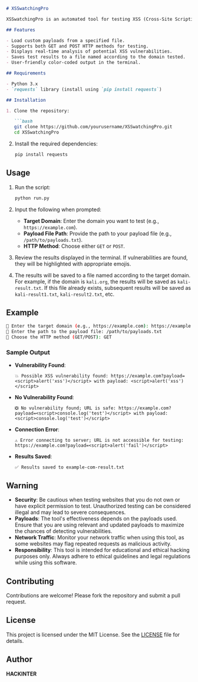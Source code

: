 ```markdown
# XSSwatchingPro

XSSwatchingPro is an automated tool for testing XSS (Cross-Site Scripting) vulnerabilities on specified domains. It allows users to check the security of web applications against common XSS attack vectors using customizable payloads.

## Features

- Load custom payloads from a specified file.
- Supports both GET and POST HTTP methods for testing.
- Displays real-time analysis of potential XSS vulnerabilities.
- Saves test results to a file named according to the domain tested.
- User-friendly color-coded output in the terminal.

## Requirements

- Python 3.x
- `requests` library (install using `pip install requests`)

## Installation

1. Clone the repository:

   ```bash
   git clone https://github.com/yourusername/XSSwatchingPro.git
   cd XSSwatchingPro
   ```

2. Install the required dependencies:

   ```bash
   pip install requests
   ```

## Usage

1. Run the script:

   ```bash
   python run.py
   ```

2. Input the following when prompted:

   - **Target Domain**: Enter the domain you want to test (e.g., `https://example.com`).
   - **Payload File Path**: Provide the path to your payload file (e.g., `/path/to/payloads.txt`).
   - **HTTP Method**: Choose either `GET` or `POST`.

3. Review the results displayed in the terminal. If vulnerabilities are found, they will be highlighted with appropriate emojis.

4. The results will be saved to a file named according to the target domain. For example, if the domain is `kali.org`, the results will be saved as `kali-result.txt`. If this file already exists, subsequent results will be saved as `kali-result1.txt`, `kali-result2.txt`, etc.

## Example

```bash
🔗 Enter the target domain (e.g., https://example.com): https://example.com
📁 Enter the path to the payload file: /path/to/payloads.txt
📜 Choose the HTTP method (GET/POST): GET
```

### Sample Output

- **Vulnerability Found**:
  ```
  💥 Possible XSS vulnerability found: https://example.com?payload=<script>alert('xss')</script> with payload: <script>alert('xss')</script>
  ```

- **No Vulnerability Found**:
  ```
  ❎ No vulnerability found; URL is safe: https://example.com?payload=<script>console.log('test')</script> with payload: <script>console.log('test')</script>
  ```

- **Connection Error**:
  ```
  ⚠️ Error connecting to server; URL is not accessible for testing: https://example.com?payload=<script>alert('fail')</script>
  ```

- **Results Saved**:
  ```
  ✅ Results saved to example-com-result.txt
  ```

## Warning

- **Security**: Be cautious when testing websites that you do not own or have explicit permission to test. Unauthorized testing can be considered illegal and may lead to severe consequences.
- **Payloads**: The tool's effectiveness depends on the payloads used. Ensure that you are using relevant and updated payloads to maximize the chances of detecting vulnerabilities.
- **Network Traffic**: Monitor your network traffic when using this tool, as some websites may flag repeated requests as malicious activity.
- **Responsibility**: This tool is intended for educational and ethical hacking purposes only. Always adhere to ethical guidelines and legal regulations while using this software.

## Contributing

Contributions are welcome! Please fork the repository and submit a pull request.

## License

This project is licensed under the MIT License. See the [LICENSE](LICENSE) file for details.

## Author

**HACKINTER**
